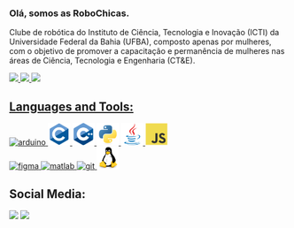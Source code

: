 ### Olá, somos as RoboChicas.

Clube de robótica do Instituto de Ciência, Tecnologia e Inovação (ICTI) da Universidade Federal da Bahia (UFBA), composto apenas por mulheres, com o objetivo de promover a capacitação e permanência de mulheres nas áreas de Ciência, Tecnologia e Engenharia (CT&E). 

<div>
   <a href="https://github.com/robochicas">
   <img  height="120em" src="https://github-readme-stats.vercel.app/api?username=robochicas&show_icons=true&theme=synthwave&count_private=true&hide=prs,contribs"/> 
   <img height="120em" src="https://github-readme-stats.vercel.app/api/top-langs/?username=robochicas&layout=compact&langs_count=6&theme=synthwave"/>
   <img src=" https://github-readme-stats.vercel.app/api/pin/?username=robochicas&repo=github-readme-stats&theme=synthwave"/>
      
<div>    
    <h2 align="left">Languages and Tools:</h2>

<p align="left"> 
 <div>  
   <a href="https://www.arduino.cc/" target="_blank" rel="noreferrer"> <img src="https://cdn.worldvectorlogo.com/logos/arduino-1.svg" alt="arduino" width="40" height="40"/> </a> 
   <a href="https://www.cprogramming.com/" target="_blank" rel="noreferrer"> <img src="https://raw.githubusercontent.com/devicons/devicon/master/icons/c/c-original.svg" alt="c" width="40" height="40"/> </a> 
   <a href="https://www.w3schools.com/cpp/" target="_blank" rel="noreferrer"> <img src="https://raw.githubusercontent.com/devicons/devicon/master/icons/cplusplus/cplusplus-original.svg" alt="cplusplus" width="40" height="40"/> </a>  
 <a href="https://www.python.org" target="_blank" rel="noreferrer"> <img src="https://raw.githubusercontent.com/devicons/devicon/master/icons/python/python-original.svg" alt="python" width="40" height="40"/> </a>
 <a href="https://www.java.com" target="_blank" rel="noreferrer"> <img src="https://raw.githubusercontent.com/devicons/devicon/master/icons/java/java-original.svg" alt="java" width="40" height="40"/> </a> 
  <a href="https://developer.mozilla.org/en-US/docs/Web/JavaScript" target="_blank" rel="noreferrer"> <img src="https://raw.githubusercontent.com/devicons/devicon/master/icons/javascript/javascript-original.svg" alt="javascript" width="40" height="40"/> </a> <br>
 <a href="https://www.figma.com/" target="_blank" rel="noreferrer"> <img src="https://www.vectorlogo.zone/logos/figma/figma-icon.svg" alt="figma" width="40" height="40"/> </a>
  </a> <a href="https://www.mathworks.com/" target="_blank" rel="noreferrer"> <img src="https://upload.wikimedia.org/wikipedia/commons/2/21/Matlab_Logo.png" alt="matlab" width="40" height="40"/> </a> <a href="https://www.mysql.com/" target="_blank" rel="noreferrer"> 
   <a href="https://git-scm.com/" target="_blank" rel="noreferrer"> <img src="https://www.vectorlogo.zone/logos/git-scm/git-scm-icon.svg" alt="git" width="40" height="40"/> </a> 
 <a href="https://www.linux.org/" target="_blank" rel="noreferrer"> <img src="https://raw.githubusercontent.com/devicons/devicon/master/icons/linux/linux-original.svg" alt="linux" width="40" height="40"/> </a> 

<div>
   
   <div>    
    <h2 align="left">Social Media:</h2>

<p align="left"> 
   
<div>          
<a href="https://www.instagram.com/robochicass/" target="_blank"><img src="https://img.shields.io/badge/-Instagram-%23E4405F?style=for-the-badge&logo=instagram&logoColor=white" target="_blank"></a>
 <a href="https://discord.com/channels/1075082439174652024/1075082439174652032" target="_blank"><img src="https://img.shields.io/badge/Discord-7289DA?style=for-the-badge&logo=discord&logoColor=white" target="_blank"></a> 

</div>
